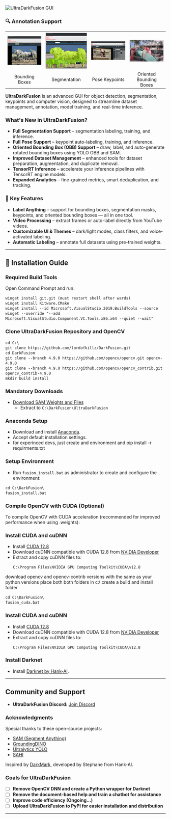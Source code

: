 ![UltraDarkFusion GUI](samples/darkfusion2.gif)

### 🔍 Annotation Support

<table>
  <tr>
    <td><img src="samples/boxes.png" alt="Bounding Boxes" width="300"/></td>
    <td><img src="samples/Segmentation.png" alt="Segmentation" width="300"/></td>
    <td><img src="samples/pose.png" alt="Pose Keypoints" width="300"/></td>
    <td><img src="samples/OBB.png" alt="Oriented Bounding Boxes" width="300"/></td>
  </tr>
  <tr>
    <td align="center">Bounding Boxes</td>
    <td align="center">Segmentation</td>
    <td align="center">Pose Keypoints</td>
    <td align="center">Oriented Bounding Boxes</td>
  </tr>
</table>



**UltraDarkFusion** is an advanced GUI for object detection, segmentation, keypoints and computer vision, designed to streamline dataset management, annotation, model training, and real-time inference.


### What's New in UltraDarkFusion?
- **Full Segmentation Support** – segmentation labeling, training, and inference.
- **Full Pose Support** – keypoint auto-labeling, training, and inference.
- **Oriented Bounding Box (OBB) Support** – draw, label, and auto-generate rotated bounding boxes using YOLO OBB and SAM.
- **Improved Dataset Management** – enhanced tools for dataset preparation, augmentation, and duplicate removal.
- **TensorRT Inference** – accelerate your inference pipelines with TensorRT engine models.
- **Expanded Analytics** – fine-grained metrics, smart deduplication, and tracking.

### 🔑 Key Features
- **Label Anything** – support for bounding boxes, segmentation masks, keypoints, and oriented bounding boxes — all in one tool.
- **Video Processing** – extract frames or auto-label directly from YouTube videos.
- **Customizable UI & Themes** – dark/light modes, class filters, and voice-activated labeling.
- **Automatic Labeling** – annotate full datasets using pre-trained weights.

---

## 🚀 Installation Guide

### Required Build Tools
Open Command Prompt and run:
```batch
winget install git.git (must restart shell after wards)
winget install Kitware.CMake
winget install --id Microsoft.VisualStudio.2019.BuildTools --source winget --override "--add Microsoft.VisualStudio.Component.VC.Tools.x86.x64 --quiet --wait"
```
### Clone UltraDarkFusion Repository and OpenCV
```batch
cd C:\
git clone https://github.com/lordofkillz/DarkFusion.git
cd DarkFusion
git clone --branch 4.9.0 https://github.com/opencv/opencv.git opencv-4.9.0
git clone --branch 4.9.0 https://github.com/opencv/opencv_contrib.git opencv_contrib-4.9.0
mkdir build install
```

### Mandatory Downloads
- [Download SAM Weights and Files](https://drive.google.com/uc?export=download&id=1Tux3ncgLcCagQ0N3cC25XP4O_UwsjXbP)
  - Extract to `C:\DarkFusion\UltraDarkFusion`


### Anaconda Setup
- Download and install [Anaconda](https://www.anaconda.com/products/distribution).
- Accept default installation settings.
- for experinced devs, just create and environment and pip install -r requirments.txt

### Setup Environment
- Run `fusion_install.bat` as administrator to create and configure the environment:
```batch
cd C:\DarkFusion\
fusion_install.bat
```
### Compile OpenCV with CUDA (Optional)

To compile OpenCV with CUDA acceleration (recommended for improved performance when using .weights):
### Install CUDA and cuDNN
- Install [CUDA 12.8](https://developer.nvidia.com/cuda-toolkit-archive)
- Download cuDNN compatible with CUDA 12.8 from [NVIDIA Developer](https://developer.nvidia.com/cudnn)
- Extract and copy cuDNN files to:
  ```
  C:\Program Files\NVIDIA GPU Computing Toolkit\CUDA\v12.8
  ```
download opencv and opencv-contrib versions with the same as your python versions place both both folders in c:\ create a build and install folder 


```batch
cd C:\DarkFusion\
fusion_cuda.bat
```
### Install CUDA and cuDNN
- Install [CUDA 12.8](https://developer.nvidia.com/cuda-toolkit-archive)
- Download cuDNN compatible with CUDA 12.8 from [NVIDIA Developer](https://developer.nvidia.com/cudnn)
- Extract and copy cuDNN files to:
  ```
  C:\Program Files\NVIDIA GPU Computing Toolkit\CUDA\v12.8
  ```
### Install Darknet

- Install [Darknet by Hank-AI](https://github.com/hank-ai/darknet).

---

## Community and Support
- **UltraDarkFusion Discord:** [Join Discord](https://discord.gg/fZTz8E44)

### Acknowledgments
Special thanks to these open-source projects:
- [SAM (Segment Anything)](https://github.com/facebookresearch/segment-anything)
- [GroundingDINO](https://github.com/IDEA-Research/GroundingDINO)
- [Ultralytics YOLO](https://github.com/ultralytics/ultralytics)
- [SAHI](https://github.com/obss/sahi)

Inspired by [DarkMark](https://github.com/stephanecharette/DarkMark), developed by Stephane from Hank-AI.

### **Goals for UltraDarkFusion**  
- [ ] **Remove OpenCV DNN and create a Python wrapper for Darknet** 
- [ ] **Remove the document-based help and train a chatbot for assistance**  
- [ ] **Improve code efficiency (Ongoing...)**  
- [ ] **Upload UltraDarkFusion to PyPI for easier installation and distribution**  

----




